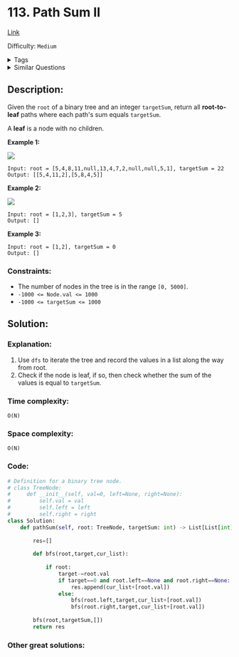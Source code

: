 # 113. Path Sum II
[Link](https://leetcode.com/problems/path-sum-ii/)

Difficulty: `Medium`

<details>
<summary> Tags</summary>

`Backtracking`, `Tree`, `Depth-First Search`, `Binary Tree`
</details>

<details>
<summary> Similar Questions</summary>

[Path Sum](https://leetcode.com/problems/path-sum/)	`Easy`

[Binary Tree Paths](https://leetcode.com/problems/binary-tree-paths/)	`Easy`

[Path Sum III](https://leetcode.com/problems/path-sum-iii/)	`Medium`

[Path Sum IV](https://leetcode.com/problems/path-sum-iv/)	`Medium`


</details>

## Description:  
Given the `root` of a binary tree and an integer `targetSum`, return all
**root-to-leaf** paths where each path's sum equals `targetSum`.

A **leaf** is a node with no children.



**Example 1:**

![](https://assets.leetcode.com/uploads/2021/01/18/pathsumii1.jpg)

    
    
    Input: root = [5,4,8,11,null,13,4,7,2,null,null,5,1], targetSum = 22
    Output: [[5,4,11,2],[5,8,4,5]]
    

**Example 2:**

![](https://assets.leetcode.com/uploads/2021/01/18/pathsum2.jpg)

    
    
    Input: root = [1,2,3], targetSum = 5
    Output: []
    

**Example 3:**

    
    
    Input: root = [1,2], targetSum = 0
    Output: []
    



### Constraints:

  * The number of nodes in the tree is in the range `[0, 5000]`.
  * `-1000 <= Node.val <= 1000`
  * `-1000 <= targetSum <= 1000`



## Solution:  


### Explanation:  
1. Use `dfs` to iterate the tree and record the values in a list along the way from root.  
2. Check if the node is leaf, if so, then check whether the sum of the values is equal to `targetSum`.


### Time complexity:  
`O(N)`  


### Space complexity:  
`O(N)`  


### Code:  
```python
# Definition for a binary tree node.
# class TreeNode:
#     def __init__(self, val=0, left=None, right=None):
#         self.val = val
#         self.left = left
#         self.right = right
class Solution:
    def pathSum(self, root: TreeNode, targetSum: int) -> List[List[int]]:
        
        res=[]
        
        def bfs(root,target,cur_list):
            
            if root:
                target-=root.val
                if target==0 and root.left==None and root.right==None:
                    res.append(cur_list+[root.val])
                else:
                    bfs(root.left,target,cur_list+[root.val])
                    bfs(root.right,target,cur_list+[root.val])
                    
        bfs(root,targetSum,[])
        return res
```


### Other great solutions:

